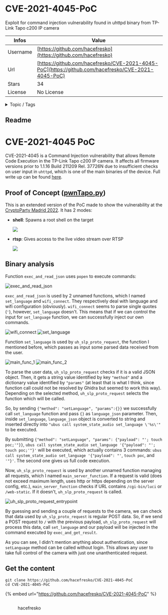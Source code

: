 # CVE-2021-4045-PoC

Exploit for command injection vulnerability found in uhttpd binary from TP-Link Tapo c200 IP camera

| Infos    | Value                                                              |
| -------- | -------------------------------------------------------------------|
| Username | [https://github.com/hacefresko](https://github.com/hacefresko) |
| Url      | [https://github.com/hacefresko/CVE-2021-4045-PoC](https://github.com/hacefresko/CVE-2021-4045-PoC)                                               |
| Stars    | 34                                                          |
| License  | No License                                                        |

<details>

<summary>Topic / Tags</summary>

* cve-2021-4045* iot* poc* security* wifi-camera

</details>

## Readme

# CVE-2021-4045 PoC

CVE-2021-4045 is a Command Injection vulnerability that allows Remote Code Execution in the TP-Link Tapo c200 IP camera. It affects all firmware versions prior to 1.1.16 Build 211209 Rel. 37726N due to insufficient checks on user input in `uhttpd`, which is one of the main binaries of the device. Full write up can be found [here](https://hacefresko.github.io/posts/tp-link-tapo-c200-unauthenticated-rce).

## Proof of Concept ([pwnTapo.py](pwntapo.py))

This is an extended version of the PoC made to show the vulnerability at the [CryptoParty Madrid 2022](https://cryptoparty.ucm.es/). It has 2 modes:

*   **shell**: Spawns a root shell on the target

    ![](images/pwnTapo_shell.png)

*   **rtsp**: Gives access to the live video stream over RTSP

    ![](images/pwnTapo_rtsp.png)

## Binary analysis

Function `exec_and_read_json` uses `popen` to execute commands:
 
![exec_and_read_json](images/exec_and_get_json.png)

`exec_and_read_json` is used by 2 unnamed functions, which I named `set_language` and `wifi_connect`. They respectively deal with language and wifi configuration (obviously). `wifi_connect` seems to parse single quotes (`'`), however, `set_language` doesn't. This means that if we can control the input for `set_language` function, we can successfully inject our own commands.

![wifi_connect](images/wifi_connect.png)
![set_language](images/set_language.png)

Function `set_language` is used by `uh_slp_proto_request`, the function I mentioned before, which passes as input some parsed data received from the user.

![main_func_1](images/main_func_1.png)
![main_func_2](images/main_func_2.png)

To parse the user data, `uh_slp_proto_request` checks if it is a valid JSON object. Then, it gets a string value identified by key `"method"` and a dictionary value identified by `"params"` (at least that is what I think, since function call could not be resolved by Ghidra but seemed to work this way). Depending on the selected method, `uh_slp_proto_request` selects the function which will be called.

So, by sending `{"method": "setLanguage", "params":{}}` we successfully call `set_language` function and pass `{}` as `language_json` parameter. Then, inside `set_language`, `language_json` object is converted to string and inserted directly into `"ubus call system_state_audio set_language \'%s\'"` to be executed. 

By submitting `{"method": "setLanguage", "params": {"payload": "'; touch poc;'"}}`, `ubus call system_state_audio set_language '{"payload": "'; touch poc;'"}'` will be executed, which actually contains 3 commands: `ubus call system_state_audio set_language '{"payload": "'`, `touch poc`, and `'"}'`. The second one gives us full code execution.

Now, `uh_slp_proto_request` is used by another unnamed function managing all requests, which I named `main_server_function`. If a request is valid (does not exceed maximum length, uses http or https depending on the server config, etc.), `main_server_function` checks if URL contains `/cgi-bin/luci` or `/web-static`. If it doesn't, `uh_slp_proto_request` is called.

![uh_slp_proto_request_entrypoint](images/uh_slp_proto_request_entrypoint.png)

By guessing and sending a couple of requests to the camera, we can check that data used by `uh_slp_proto_request` is regular POST data. So, if we send a POST request to `/` with the previous payload, `uh_slp_proto_request` will process this data, call `set_language` and our payload will be injected in the command executed by `exec_and_get_result`. 

As you can see, I didn't mention anything about authentication, since `setLanguage` method can be called without login. This allows any user to take full control of the camera with just one unanthenticated request.



## Get the content

```
git clone https://github.com/hacefresko/CVE-2021-4045-PoC
cd CVE-2021-4045-PoC
```

{% embed url="https://github.com/hacefresko/CVE-2021-4045-PoC" %}

<figure><img src="https://avatars.githubusercontent.com/u/47251535?v=4" alt=""><figcaption><p>hacefresko</p></figcaption></figure>
